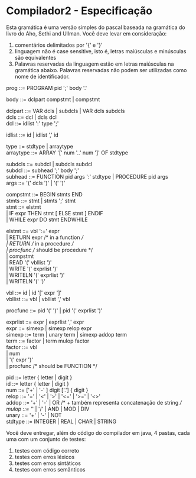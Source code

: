 ﻿Compilador2 - Especificação
===========


Esta gramática é uma versão simples do pascal baseada na gramática do livro do Aho, Sethi and Ullman.
Você deve levar em consideração:
1. comentários delimitados por '{'  e '}'
2. linguagem não é case sensitive, isto é, letras maiúsculas e minúsculas são equivalentes
3. Palavras reservadas da linguagem estão em letras maiúsculas na gramática abaixo. Palavras reservadas não podem ser utilizadas como nome de identificador.


prog ::= PROGRAM pid ';' body '.'   

body ::= dclpart compstmt | compstmt   
   
dclpart ::= VAR dcls | subdcls | VAR dcls subdcls   
dcls ::= dcl | dcls dcl  
dcl ::= idlist ':' type ';'  

idlist ::= id | idlist ',' id  
  
type ::= stdtype | arraytype   
arraytype ::= ARRAY '[' num '..' num ']' OF stdtype  
  
subdcls ::= subdcl | subdcls subdcl  
subdcl ::= subhead ';' body ';'  
subhead ::= FUNCTION pid args ':' stdtype | PROCEDURE pid args  
args ::= '(' dcls ')' | '(' ')'  
  
compstmt ::= BEGIN stmts END  
stmts ::= stmt | stmts ';' stmt  
stmt ::= elstmt  
    | IF expr THEN stmt [ ELSE stmt ] ENDIF  
    | WHILE expr DO stmt ENDWHILE    
    
elstmt ::= vbl ':=' expr  
    | RETURN expr /* in a function */  
    | RETURN      /* in a procedure */  
    | procfunc       /* should be procedure */  
    | compstmt  
    | READ '(' vbllist ')'    
    | WRITE '(' exprlist ')'  
    | WRITELN '(' exprlist ')'  
    | WRITELN '(' ')'  

vbl ::= id | id '[' expr ']'  
vbllist ::= vbl | vbllist ',' vbl  

procfunc ::= pid '(' ')' | pid '(' exprlist ')'  
  
exprlist ::= expr | exprlist ',' expr  
expr ::= simexp | simexp relop expr  
simexp ::= term | unary term | simexp addop term  
term ::= factor | term mulop factor  
factor ::= vbl  
    | num  
    | '(' expr ')'  
    | procfunc /* should be FUNCTION */  
  
  
pid ::=  letter { letter | digit }  
id ::=  letter { letter | digit }  
num ::= ['+' | '-' ] digit ['.'] { digit }  
relop ::=  '=' | '<' | '>' | '<=' | '>=' | '<>'  
addop ::=  '+' | '-' | OR  /* + também representa concatenação de string */  
mulop ::= '*' | '/' | AND | MOD | DIV  
unary ::=  '+' | '-' | NOT  
stdtype ::= INTEGER | REAL | CHAR | STRING  
  
Você deve entregar, além do código do compilador em java, 4 pastas, cada uma com um conjunto de testes:   
1. testes com código correto   
2. testes com erros léxicos  
3. testes com erros sintáticos  
4. testes com erros semânticos  

